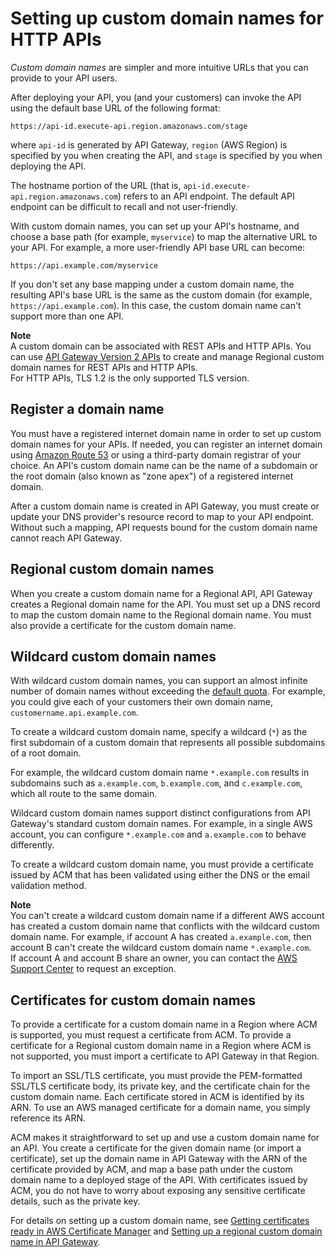 # Setting up custom domain names for HTTP APIs<a name="http-api-custom-domain-names"></a>

*Custom domain names* are simpler and more intuitive URLs that you can provide to your API users\.

After deploying your API, you \(and your customers\) can invoke the API using the default base URL of the following format: 

```
https://api-id.execute-api.region.amazonaws.com/stage
```

where `api-id` is generated by API Gateway, `region` \(AWS Region\) is specified by you when creating the API, and `stage` is specified by you when deploying the API\.

The hostname portion of the URL \(that is, `api-id.execute-api.region.amazonaws.com`\) refers to an API endpoint\. The default API endpoint can be difficult to recall and not user\-friendly\.

With custom domain names, you can set up your API's hostname, and choose a base path \(for example, `myservice`\) to map the alternative URL to your API\. For example, a more user\-friendly API base URL can become:

```
https://api.example.com/myservice
```

 If you don't set any base mapping under a custom domain name, the resulting API's base URL is the same as the custom domain \(for example, `https://api.example.com`\)\. In this case, the custom domain name can't support more than one API\. 

**Note**  
A custom domain can be associated with REST APIs and HTTP APIs\. You can use [API Gateway Version 2 APIs](https://docs.aws.amazon.com/apigatewayv2/latest/api-reference/operations.html) to create and manage Regional custom domain names for REST APIs and HTTP APIs\.  
For HTTP APIs, TLS 1\.2 is the only supported TLS version\.

## Register a domain name<a name="http-api-custom-domain-names-register"></a>

You must have a registered internet domain name in order to set up custom domain names for your APIs\. If needed, you can register an internet domain using [Amazon Route 53](https://docs.aws.amazon.com/Route53/latest/DeveloperGuide/) or using a third\-party domain registrar of your choice\. An API's custom domain name can be the name of a subdomain or the root domain \(also known as "zone apex"\) of a registered internet domain\. 

After a custom domain name is created in API Gateway, you must create or update your DNS provider's resource record to map to your API endpoint\. Without such a mapping, API requests bound for the custom domain name cannot reach API Gateway\.

## Regional custom domain names<a name="http-api-regional-custom-domain-names"></a>

When you create a custom domain name for a Regional API, API Gateway creates a Regional domain name for the API\. You must set up a DNS record to map the custom domain name to the Regional domain name\. You must also provide a certificate for the custom domain name\.

## Wildcard custom domain names<a name="http-wildcard-custom-domain-names"></a>

With wildcard custom domain names, you can support an almost infinite number of domain names without exceeding the [default quota](limits.md)\. For example, you could give each of your customers their own domain name, `customername.api.example.com`\.

To create a wildcard custom domain name, specify a wildcard \(`*`\) as the first subdomain of a custom domain that represents all possible subdomains of a root domain\.

For example, the wildcard custom domain name `*.example.com` results in subdomains such as `a.example.com`, `b.example.com`, and `c.example.com`, which all route to the same domain\.

Wildcard custom domain names support distinct configurations from API Gateway's standard custom domain names\. For example, in a single AWS account, you can configure `*.example.com` and `a.example.com` to behave differently\.

To create a wildcard custom domain name, you must provide a certificate issued by ACM that has been validated using either the DNS or the email validation method\.

**Note**  
You can't create a wildcard custom domain name if a different AWS account has created a custom domain name that conflicts with the wildcard custom domain name\. For example, if account A has created `a.example.com`, then account B can't create the wildcard custom domain name `*.example.com`\.  
If account A and account B share an owner, you can contact the [AWS Support Center](https://console.aws.amazon.com/support/home#/) to request an exception\.

## Certificates for custom domain names<a name="http-api-custom-domain-names-certificates"></a>

To provide a certificate for a custom domain name in a Region where ACM is supported, you must request a certificate from ACM\. To provide a certificate for a Regional custom domain name in a Region where ACM is not supported, you must import a certificate to API Gateway in that Region\. 

To import an SSL/TLS certificate, you must provide the PEM\-formatted SSL/TLS certificate body, its private key, and the certificate chain for the custom domain name\. Each certificate stored in ACM is identified by its ARN\. To use an AWS managed certificate for a domain name, you simply reference its ARN\. 

 ACM makes it straightforward to set up and use a custom domain name for an API\. You create a certificate for the given domain name \(or import a certificate\), set up the domain name in API Gateway with the ARN of the certificate provided by ACM, and map a base path under the custom domain name to a deployed stage of the API\. With certificates issued by ACM, you do not have to worry about exposing any sensitive certificate details, such as the private key\.

For details on setting up a custom domain name, see [Getting certificates ready in AWS Certificate Manager](how-to-custom-domains-prerequisites.md) and [Setting up a regional custom domain name in API Gateway](apigateway-regional-api-custom-domain-create.md)\.